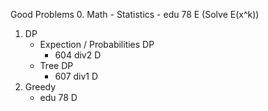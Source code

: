 Good Problems
0. Math
    - Statistics
        - edu 78 E (Solve E(x^k))
1. DP
    - Expection / Probabilities DP
        - 604 div2 D
    - Tree DP
        - 607 div1 D
2. Greedy
    - edu 78 D

